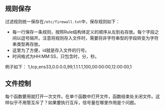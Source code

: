 ## 规则保存
过滤规则统一保存在`/etc/firewall.txt`中，保存规则如下：
- 每一行保存一条规则，按照Rule结构体定义的顺序从左到右存放。每个字段之间以逗号隔开。注意将规则存入文件时，需要将非字符串型的字段转变为字符串类型再存放。
- 这里为了方便，id就是存入文件的行号。
- 时间格式为HH:MM:SS，只包含时，分，秒。

例子如下：
1,tcp,ens33,0.0.0.0,99,1.1.1.1,100,00:00:00,12:00:00,1

## 文件控制
每个函数要用就打开一次文件。在单个函数中打开文件，函数结束处关闭文件。这样似乎不用管互斥了？如果要执行互斥，信号量在哪里作用是个问题。




